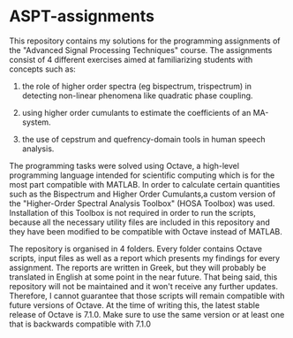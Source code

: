 # ASPT-assignments
This repository contains my solutions for the programming assignments of the "Advanced Signal Processing 
Techniques" course. The assignments consist of 4 different exercises aimed at familiarizing students
with concepts such as:
1) the role of higher order spectra (eg bispectrum, trispectrum) in detecting
   non-linear phenomena like quadratic phase coupling.

2) using higher order cumulants to estimate the coefficients of an MA-system.  
 
3) the use of cepstrum and quefrency-domain tools in human speech analysis.

The programming tasks were solved using Octave, a high-level programming language intended for scientific
computing which is for the most part compatible with MATLAB. In order to calculate certain quantities such 
as the Bispectrum and Higher Order Cumulants,a custom version of the "Higher-Order Spectral Analysis Toolbox"
(HOSA Toolbox) was used. Installation of this Toolbox is not required in order to run the scripts, because 
all the necessary utility files are included in this repository and they have been modified to be compatible
with Octave instead of MATLAB.

The repository is organised in 4 folders. Every folder contains Octave scripts, input files as well as a
report which presents my findings for every assignment. The reports are written in Greek, but they will 
probably be translated in English at some point in the near future. That being said, this repository will 
not be maintained and it won't receive any further updates. Therefore, I cannot guarantee that those scripts
will remain compatible with future versions of Octave. At the time of writing this, the latest stable 
release of Octave is 7.1.0. Make sure to use the same version or at least one that is backwards
compatible with 7.1.0
